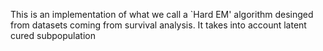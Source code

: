 This is an implementation of what we call a `Hard EM' algorithm desinged from datasets coming from survival analysis. It takes into account
latent cured subpopulation
